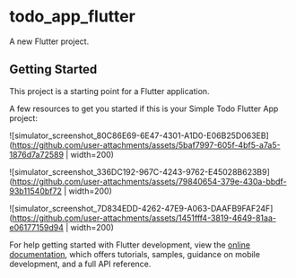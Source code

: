 # todo_app_flutter

A new Flutter project.

## Getting Started

This project is a starting point for a Flutter application.

A few resources to get you started if this is your Simple Todo Flutter App project:

![simulator_screenshot_80C86E69-6E47-4301-A1D0-E06B25D063EB](https://github.com/user-attachments/assets/5baf7997-605f-4bf5-a7a5-1876d7a72589 | width=200)

![simulator_screenshot_336DC192-967C-4243-9762-E45028B623B9](https://github.com/user-attachments/assets/79840654-379e-430a-bbdf-93b11540bf72 | width=200)

![simulator_screenshot_7D834EDD-4262-47E9-A063-DAAFB9FAF24F](https://github.com/user-attachments/assets/1451fff4-3819-4649-81aa-e06177159d94 | width=200)

For help getting started with Flutter development, view the
[online documentation](https://docs.flutter.dev/), which offers tutorials,
samples, guidance on mobile development, and a full API reference.
